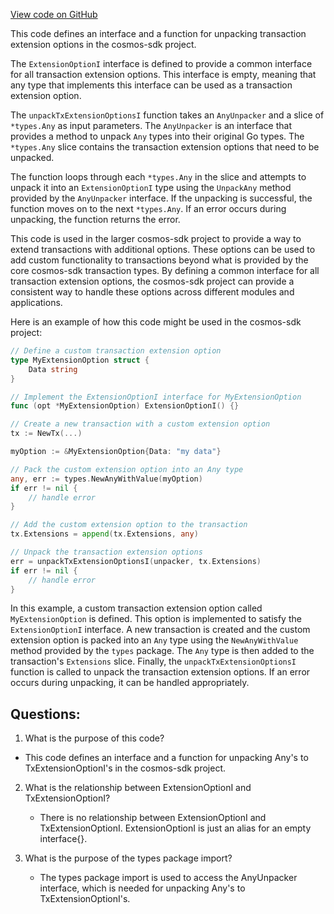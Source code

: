[View code on GitHub](https://github.com/cosmos/cosmos-sdk.git/types/tx/ext.go)

This code defines an interface and a function for unpacking transaction extension options in the cosmos-sdk project. 

The `ExtensionOptionI` interface is defined to provide a common interface for all transaction extension options. This interface is empty, meaning that any type that implements this interface can be used as a transaction extension option. 

The `unpackTxExtensionOptionsI` function takes an `AnyUnpacker` and a slice of `*types.Any` as input parameters. The `AnyUnpacker` is an interface that provides a method to unpack `Any` types into their original Go types. The `*types.Any` slice contains the transaction extension options that need to be unpacked. 

The function loops through each `*types.Any` in the slice and attempts to unpack it into an `ExtensionOptionI` type using the `UnpackAny` method provided by the `AnyUnpacker` interface. If the unpacking is successful, the function moves on to the next `*types.Any`. If an error occurs during unpacking, the function returns the error.

This code is used in the larger cosmos-sdk project to provide a way to extend transactions with additional options. These options can be used to add custom functionality to transactions beyond what is provided by the core cosmos-sdk transaction types. By defining a common interface for all transaction extension options, the cosmos-sdk project can provide a consistent way to handle these options across different modules and applications. 

Here is an example of how this code might be used in the cosmos-sdk project:

```go
// Define a custom transaction extension option
type MyExtensionOption struct {
    Data string
}

// Implement the ExtensionOptionI interface for MyExtensionOption
func (opt *MyExtensionOption) ExtensionOptionI() {}

// Create a new transaction with a custom extension option
tx := NewTx(...)

myOption := &MyExtensionOption{Data: "my data"}

// Pack the custom extension option into an Any type
any, err := types.NewAnyWithValue(myOption)
if err != nil {
    // handle error
}

// Add the custom extension option to the transaction
tx.Extensions = append(tx.Extensions, any)

// Unpack the transaction extension options
err = unpackTxExtensionOptionsI(unpacker, tx.Extensions)
if err != nil {
    // handle error
}
```

In this example, a custom transaction extension option called `MyExtensionOption` is defined. This option is implemented to satisfy the `ExtensionOptionI` interface. A new transaction is created and the custom extension option is packed into an `Any` type using the `NewAnyWithValue` method provided by the `types` package. The `Any` type is then added to the transaction's `Extensions` slice. Finally, the `unpackTxExtensionOptionsI` function is called to unpack the transaction extension options. If an error occurs during unpacking, it can be handled appropriately.
## Questions: 
 1. What is the purpose of this code?
   - This code defines an interface and a function for unpacking Any's to TxExtensionOptionI's in the cosmos-sdk project.

2. What is the relationship between ExtensionOptionI and TxExtensionOptionI?
   - There is no relationship between ExtensionOptionI and TxExtensionOptionI. ExtensionOptionI is just an alias for an empty interface{}.

3. What is the purpose of the types package import?
   - The types package import is used to access the AnyUnpacker interface, which is needed for unpacking Any's to TxExtensionOptionI's.